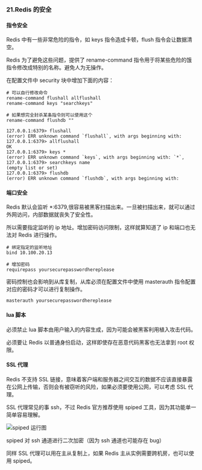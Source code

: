 ### 21.Redis 的安全

#### 指令安全
Redis 中有一些非常危险的指令，如 keys 指令造成卡顿，flush 指令会让数据清空。

Redis 为了避免这些问题，提供了 rename-command 指令用于将某些危险的饿指令修改成特别的名称。避免人为无操作。

在配置文件中 security 块中增加下面的内容：
```shell
# 可以自行修改命令
rename-command flushall allflushall
rename-command keys "searchkeys"

# 如果想完全封杀某条指令则可以使用这个
rename-command flushdb ""
```

```shell
127.0.0.1:6379> flushall
(error) ERR unknown command `flushall`, with args beginning with:
127.0.0.1:6379> allflushall
OK
127.0.0.1:6379> keys *
(error) ERR unknown command `keys`, with args beginning with: `*`,
127.0.0.1:6379> searchkeys name
(empty list or set)
127.0.0.1:6379> flushdb
(error) ERR unknown command `flushdb`, with args beginning with:
```



#### 端口安全

Redis 默认会监听 \*:6379,很容易被黑客扫描出来。一旦被扫描出来，就可以通过外网访问，内部数据就丧失了安全性。

所以需要指定监听的 ip 地址。增加密码访问限制，这样就算知道了 ip 和端口也无法对 Redis 进行操作。

```shell
# 绑定指定的监听地址
bind 10.100.20.13

# 增加密码
requirepass yoursecurepasswordhereplease
```

密码控制也会影响到从库复制，从库必须在配置文件中使用 masterauth 指令配置对应的密码才可以进行复制操作。
```shell
masterauth yoursecurepasswordhereplease
```

#### lua 脚本
必须禁止 lua 脚本由用户输入的内容生成，因为可能会被黑客利用植入攻击代码。

必须要让 Redis 以普通身份启动，这样即使存在恶意代码黑客也无法拿到 root 权限。

#### SSL 代理
Redis 不支持 SSL 链接，意味着客户端和服务器之间交互的数据不应该直接暴露在公网上传输，否则会有被窃听的风险，如果必须要使用公网，可以考虑 SSL 代理。

SSL 代理常见的事 ssh，不过 Redis 官方推荐使用 spiped 工具，因为其功能单一简单容易理解。

![spiped 运行图](https://user-gold-cdn.xitu.io/2018/7/24/164cb6b701b80b96?imageView2/0/w/1280/h/960/format/webp/ignore-error/1)

spiped 对 ssh 通道进行二次加密（因为 ssh 通道也可能存在 bug）

同样 SSL 代理可以用在主从复制上，如果 Redis 主从实例需要跨机房，也可以使用 spiped。